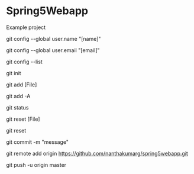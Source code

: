 # Spring5Webapp
Example project

git config --global user.name "[name]"

git config --global user.email "[email]"

git config --list

git init

git add [File]

git add -A

git status

git reset [File]

git reset

git commit -m "message"

git remote add origin https://github.com/nanthakumarg/spring5webapp.git

git push -u origin master